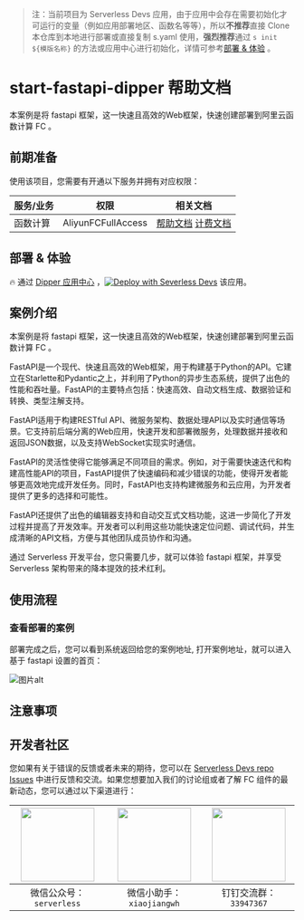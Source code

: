 
> 注：当前项目为 Serverless Devs 应用，由于应用中会存在需要初始化才可运行的变量（例如应用部署地区、函数名等等），所以**不推荐**直接 Clone 本仓库到本地进行部署或直接复制 s.yaml 使用，**强烈推荐**通过 `s init ${模版名称}` 的方法或应用中心进行初始化，详情可参考[部署 & 体验](#部署--体验) 。

# start-fastapi-dipper 帮助文档

<description>

本案例是将 fastapi 框架，这一快速且高效的Web框架，快速创建部署到阿里云函数计算 FC 。

</description>

<codeUrl>



</codeUrl>
<preview>



</preview>


## 前期准备

使用该项目，您需要有开通以下服务并拥有对应权限：

<service>



| 服务/业务 |  权限  | 相关文档 |
| --- |  --- | --- |
| 函数计算 |  AliyunFCFullAccess | [帮助文档](https://help.aliyun.com/product/2508973.html) [计费文档](https://help.aliyun.com/document_detail/2512928.html) |

</service>

<remark>



</remark>

<disclaimers>



</disclaimers>

## 部署 & 体验

<appcenter>
   
:fire: 通过 [Dipper 应用中心](https://devs.console.aliyun.com/applications/createtemplate=start-fastapi-dipper) ，[![Deploy with Severless Devs](https://img.alicdn.com/imgextra/i1/O1CN01w5RFbX1v45s8TIXPz_!!6000000006118-55-tps-95-28.svg)](https://devs.console.aliyun.com/applications/createtemplate=start-fastapi-dipper) 该应用。
   
</appcenter>
<deploy>

</deploy>

## 案例介绍

<appdetail id="flushContent">

本案例是将 fastapi 框架，这一快速且高效的Web框架，快速创建部署到阿里云函数计算 FC 。

FastAPI是一个现代、快速且高效的Web框架，用于构建基于Python的API。它建立在Starlette和Pydantic之上，并利用了Python的异步生态系统，提供了出色的性能和吞吐量。FastAPI的主要特点包括：快速高效、自动文档生成、数据验证和转换、类型注解支持。

FastAPI适用于构建RESTful API、微服务架构、数据处理API以及实时通信等场景。它支持前后端分离的Web应用，快速开发和部署微服务，处理数据并接收和返回JSON数据，以及支持WebSocket实现实时通信。

FastAPI的灵活性使得它能够满足不同项目的需求。例如，对于需要快速迭代和构建高性能API的项目，FastAPI提供了快速编码和减少错误的功能，使得开发者能够更高效地完成开发任务。同时，FastAPI也支持构建微服务和云应用，为开发者提供了更多的选择和可能性。

FastAPI还提供了出色的编辑器支持和自动交互式文档功能，这进一步简化了开发过程并提高了开发效率。开发者可以利用这些功能快速定位问题、调试代码，并生成清晰的API文档，方便与其他团队成员协作和沟通。

通过 Serverless 开发平台，您只需要几步，就可以体验 fastapi 框架，并享受 Serverless 架构带来的降本提效的技术红利。

</appdetail>

## 使用流程

<usedetail id="flushContent">

### 查看部署的案例

部署完成之后，您可以看到系统返回给您的案例地址, 打开案例地址，就可以进入基于 fastapi 设置的首页：

![图片alt](https://img.alicdn.com/imgextra/i4/O1CN01031BOh1zMCEKpIqYj_!!6000000006699-0-tps-1494-438.jpg)

</usedetail>

## 注意事项

<matters id="flushContent">
</matters>


<devgroup>


## 开发者社区

您如果有关于错误的反馈或者未来的期待，您可以在 [Serverless Devs repo Issues](https://github.com/serverless-devs/serverless-devs/issues) 中进行反馈和交流。如果您想要加入我们的讨论组或者了解 FC 组件的最新动态，您可以通过以下渠道进行：

<p align="center">  

| <img src="https://serverless-article-picture.oss-cn-hangzhou.aliyuncs.com/1635407298906_20211028074819117230.png" width="130px" > | <img src="https://serverless-article-picture.oss-cn-hangzhou.aliyuncs.com/1635407044136_20211028074404326599.png" width="130px" > | <img src="https://images.devsapp.cn/fc-faq/33947367.png" width="130px" > |
| --------------------------------------------------------------------------------------------------------------------------------- | --------------------------------------------------------------------------------------------------------------------------------- | --------------------------------------------------------------------------------------------------------------------------------- |
| <center>微信公众号：`serverless`</center>                                                                                         | <center>微信小助手：`xiaojiangwh`</center>                                                                                        | <center>钉钉交流群：`33947367`</center>                                                                                           |
</p>
</devgroup>
